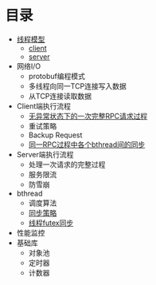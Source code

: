 # 目录
* [线程模型](docs/thread_model.md)
  * [client](docs/client.md)
  * [server](docs/server.md)
* 网络I/O
  * protobuf编程模式
  * 多线程向同一TCP连接写入数据
  * 从TCP连接读取数据
* Client端执行流程
  * [无异常状态下的一次完整RPC请求过程](docs/client_rpc_normal.md)
  * 重试策略
  * Backup Request
  * [同一RPC过程中各个bthread间的同步](docs/client_bthread_sync.md)
* Server端执行流程
  * 处理一次请求的完整过程
  * 服务限流
  * 防雪崩
* bthread 
  * 调度算法
  * [同步策略](docs/bthread_sync_strategy.md)
  * [线程futex同步](docs/futex.md)
* 性能监控
* 基础库
  * 对象池
  * 定时器
  * 计数器
